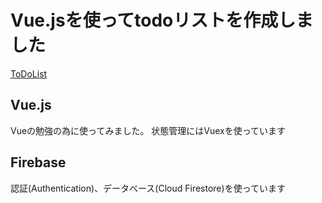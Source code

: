 # Vue.jsを使ってtodoリストを作成しました

[ToDoList](https://note-pad-fe946.web.app/)

## Vue.js
Vueの勉強の為に使ってみました。
状態管理にはVuexを使っています

## Firebase
認証(Authentication)、データベース(Cloud Firestore)を使っています
